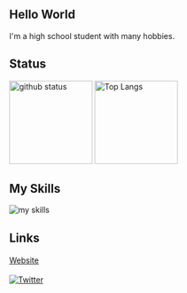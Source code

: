 ## Hello World
I'm a high school student with many hobbies.
## Status
<p align="left"> 
  <img alt="github status" height="150px" src="https://github-readme-stats.vercel.app/api?username=NekosanQ&show_icons=true&theme=dark" />
  <img alt="Top Langs" height="150px" src="https://github-readme-stats.vercel.app/api/top-langs/?username=NekosanQ&layout=compact&theme=dark&count_private=true" />
</p>

## My Skills
<img alt="my skills" src="https://skillicons.dev/icons?i=ts,js,nodejs,discordjs,py,java,mysql,ubuntu,prisma,bootstrap,cloudflare,aws,vscode,notion&theme=dark&perline=15" />

## Links
[Website](https://www.nekosanq.net)　<br><br>
[![Twitter](https://img.shields.io/badge/Twitter-%40nekosanq_ts-1DA1F2?logo=twitter&style=flat-square)](https://twitter.com/nekosanq_ts)
